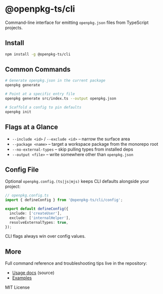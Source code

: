 # @openpkg-ts/cli

Command-line interface for emitting `openpkg.json` files from TypeScript projects.

## Install
```bash
npm install -g @openpkg-ts/cli
```

## Common Commands
```bash
# Generate openpkg.json in the current package
openpkg generate

# Point at a specific entry file
openpkg generate src/index.ts --output openpkg.json

# Scaffold a config to pin defaults
openpkg init
```

## Flags at a Glance
- `--include <id>` / `--exclude <id>` – narrow the surface area
- `--package <name>` – target a workspace package from the monorepo root
- `--no-external-types` – skip pulling types from installed deps
- `--output <file>` – write somewhere other than `openpkg.json`

## Config File
Optional `openpkg.config.(ts|js|mjs)` keeps CLI defaults alongside your project:
```ts
// openpkg.config.ts
import { defineConfig } from '@openpkg-ts/cli/config';

export default defineConfig({
  include: ['createUser'],
  exclude: ['internalHelper'],
  resolveExternalTypes: true,
});
```
CLI flags always win over config values.

## More
Full command reference and troubleshooting tips live in the repository:
- [Usage docs](../../packages/cli/src) (source)
- [Examples](../../examples/README.md)

MIT License
